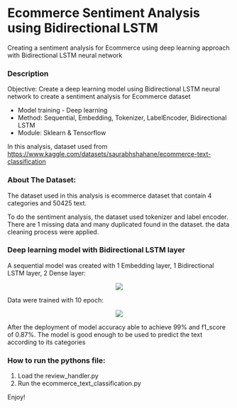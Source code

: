 # Ecommerce Sentiment Analysis using Bidirectional LSTM

Creating a sentiment analysis for Ecommerce using deep learning approach with Bidirectional LSTM neural network

### Description
Objective: Create a deep learning model using Bidirectional LSTM neural
network to create a sentiment analysis for Ecommerce dataset

* Model training - Deep learning
* Method: Sequential, Embedding, Tokenizer, LabelEncoder, Bidirectional LSTM
* Module: Sklearn & Tensorflow

In this analysis, dataset used from https://www.kaggle.com/datasets/saurabhshahane/ecommerce-text-classification

### About The Dataset:
The dataset used in this analysis is ecommerce dataset that contain 4 categories and 50425 text.

To do the sentiment analysis, the dataset used tokenizer and label encoder. There are 1 missing data and many duplicated found in the dataset. the data cleaning process were applied.

### Deep learning model with Bidirectional LSTM layer
A sequential model was created with 1 Embedding layer, 1 Bidirectional LSTM layer, 2 Dense layer:
<p align="center">
  <img src="https://github.com/Ghost0705/Ecommerce_Sentiment_Analysis_Bidirectional_LSTM/blob/main/image/architecture.png">
</p>

Data were trained with 10 epoch:
<p align="center">
  <img src="https://github.com/Ghost0705/Ecommerce_Sentiment_Analysis_Bidirectional_LSTM/blob/main/image/model_training.png">
</p>


After the deployment of model accuracy able to achieve 99% and f1_score of 0.87%. The model is good enough to be used to predict the text according to its categories 

### How to run the pythons file:
1. Load the review_handler.py
2. Run the ecommerce_text_classification.py 

Enjoy!

